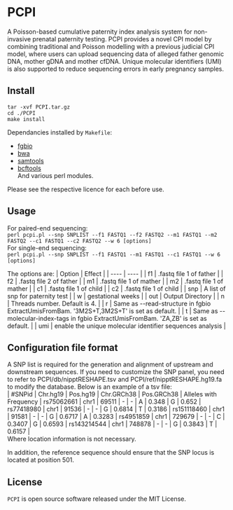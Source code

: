 # PCPI
A Poisson-based cumulative paternity index analysis system for non-invasive prenatal paternity testing. PCPI provides a novel CPI model by combining traditional and Poisson modelling with a previous judicial CPI model, where users can upload sequencing data of alleged father genomic DNA, mother gDNA and mother cfDNA. Unique molecular identifiers (UMI) is also supported to reduce sequencing errors in early pregnancy samples.

## Install
	tar -xvf PCPI.tar.gz
	cd ./PCPI
	make install

Dependancies installed by `Makefile`:

+ [fgbio](https://github.com/fulcrumgenomics/fgbio)
+ [bwa](https://github.com/lh3/bwa)
+ [samtools](https://github.com/samtools/samtools)
+ [bcftools](https://github.com/samtools/bcftools)  
And various perl modules.

Please see the respective licence for each before use.

## Usage
For paired-end sequencing:  
`perl pcpi.pl --snp SNPLIST --f1 FASTQ1 --f2 FASTQ2 --m1 FASTQ1 --m2 FASTQ2 --c1 FASTQ1 --c2 FASTQ2 --w 6 [options]`  
For single-end sequencing:  
`perl pcpi.pl --snp SNPLIST --f1 FASTQ1 --m1 FASTQ1 --c1 FASTQ1 --w 6 [options]`  

The options are:
| Option | Effect |
| ---- | ---- |
| f1 | .fastq file 1 of father |
| f2 | .fastq file 2 of father |
| m1 | .fastq file 1 of mather |
| m2 | .fastq file 1 of mather |
| c1 | .fastq file 1 of child |
| c2 | .fastq file 1 of child |
| snp | A list of snp for paternity test |
| w | gestational weeks |
| out | Output Directory |
| n | Threads number. Default is 4. |
| r | Same as --read-structure in fgbio ExtractUmisFromBam. '3M2S+T,3M2S+T' is set as default. |
| t | Same as --molecular-index-tags in fgbio ExtractUmisFromBam. 'ZA,ZB' is set as default. |
| umi | enable the unique molecular identifier sequences analysis |  

## Configuration file format
A SNP list is required for the generation and alignment of upstream and downstream sequences. If you need to customize the SNP panel, you need to refer to PCPI/db/nipptRESHAPE.tsv and PCPI/ref/nipptRESHAPE.hg19.fa to modify the database.
Below is an example of a tsv file:  
| #SNPid | Chr.hg19 | Pos.hg19 | Chr.GRCh38 | Pos.GRCh38 | Alleles with Frequency |
rs75062661 | chr1 | 69511 | - | - | A | 0.348 | G | 0.652 |
rs77418980 | chr1 | 91536 | - | - | G | 0.6814 | T | 0.3186 |
rs151118460 | chr1 | 91581 | - | - | G | 0.6717 | A | 0.3283 |
rs4951859 | chr1 | 729679 | - | - | C | 0.3407 | G | 0.6593 |
rs143214544 | chr1 | 748878 | - | - | G | 0.3843 | T | 0.6157 |  
Where location information is not necessary.

In addition, the reference sequence should ensure that the SNP locus is located at position 501.

## License
`PCPI` is open source software released under the MIT License.
